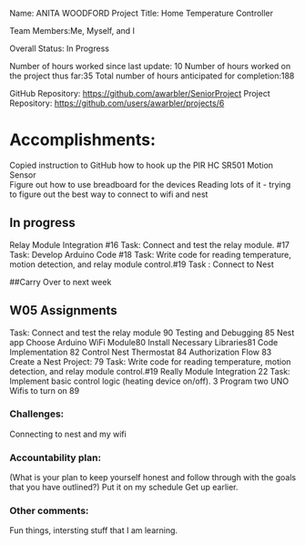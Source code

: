 Name: ANITA WOODFORD
Project Title: Home Temperature Controller

Team Members:Me, Myself, and I

Overall Status: In Progress

Number of hours worked since last update: 10 
Number of hours worked on the project thus far:35
Total number of hours anticipated for completion:188

GitHub Repository: https://github.com/awarbler/SeniorProject
Project Repository: https://github.com/users/awarbler/projects/6 


# Accomplishments: 
Copied instruction to GitHub how to hook up the PIR HC SR501 Motion Sensor  
Figure out how to use breadboard for the devices
 Reading lots of it - trying to figure out the best way to connect to wifi and nest

## In progress
Relay Module Integration	#16
Task: Connect and test the relay module.	#17
Task: Develop Arduino Code	#18
Task: Write code for reading temperature, motion detection, and relay module control.#19
Task : Connect to Nest

##Carry Over to next week 

## W05 Assignments
Task: Connect and test the relay module	90
Testing and Debugging	85
Nest app Choose Arduino WiFi Module80
Install Necessary Libraries81
Code Implementation	82
Control Nest Thermostat	84
Authorization Flow	83
Create a Nest Project: 	79
Task: Write code for reading temperature, motion detection, and relay module control.#19
Really Module Integration	22
Task: Implement basic control logic (heating device on/off).	3
Program two UNO Wifis to turn on	89


### Challenges: 

Connecting to nest and my wifi


### Accountability plan: 
(What is your plan to keep yourself honest and follow through with the goals that you have outlined?)
Put it on my schedule
Get up earlier. 


### Other comments:
Fun things, intersting stuff that I am learning. 
